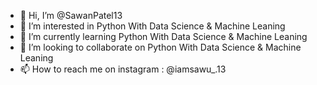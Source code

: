 - 👋 Hi, I’m @SawanPatel13
- 👀 I’m interested in Python With Data Science & Machine Leaning
- 🌱 I’m currently learning Python With Data Science & Machine Leaning
- 💞️ I’m looking to collaborate on Python With Data Science & Machine Leaning
- 📫 How to reach me on instagram : @iamsawu_.13

<!---
SawanPatel13/SawanPatel13 is a ✨ special ✨ repository because its `README.md` (this file) appears on your GitHub profile.
You can click the Preview link to take a look at your changes.
--->
